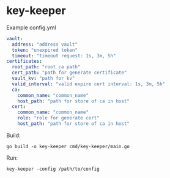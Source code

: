 # key-keeper

Example config.yml

```yaml
vault:
  address: "address vault"
  token: "unexpired token"
  timeout: "timeout request: 1s, 3m, 5h"
certificates:
  root_path: "root ca path"
  cert_path: "path for generate certificate"
  vault_kv: "path for kv"
  valid_interval: "valid expire cert interval: 1s, 3m, 5h"
  ca:
    common_name: "common_name"
    host_path: "path for store of ca in host"
  cert:
    common_name: "common_name"
    role: "role for generate cert"
    host_path: "path for store of ca in host"
```

Build:

    go build -o key-keeper cmd/key-keeper/main.go

Run:

    key-keeper -config /path/to/config
